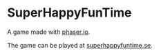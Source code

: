 SuperHappyFunTime
=================

A game made with [phaser.io](http://phaser.io/).

The game can be played at [superhappyfuntime.se](http://superhappyfuntime.se/).
